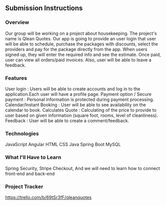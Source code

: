 ## Submission Instructions

 ### Overview
 
 Our group will be working on a project about housekeeping. The project's name is Qlean Quotes.
 Our app is going to provide an user login that user will be able to schedule, purchase 
 the packages with discounts, select the providers and pay for the package directly from the app.
 When users signed up, they will enter the required info and see the estimate. Once paid,
 user can view all orders/paid invoices. Also, user will be able to leave a feedback.

 ### Features

 User login : Users will be able to create accounts and log in to the application.Each user will have a profile page.
 Payment option / Secure payment : Personal information is protected during payment processing.
 Calendar/Instant Booking : User will be able to see availability on the calendar to book.
 Calculates Quote : Calculating of the price to provide to user based on given information (square foot, rooms, level of cleanliness).
 Feedback : User will be able to create a comment/feedback.

 ### Technologies

 JavaScript
 Angular
 HTML
 CSS
 Java
 Spring Boot
 MySQL

 ### What I'll Have to Learn
 
 Spring Security, 
 Stripe Checkout,
 And we will need to learn how to connect front-end and back-end

 ### Project Tracker

 https://trello.com/b/69tSr3fF/qleanquotes
